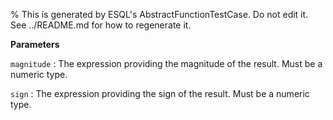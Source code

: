 % This is generated by ESQL's AbstractFunctionTestCase. Do not edit it. See ../README.md for how to regenerate it.

**Parameters**

`magnitude`
:   The expression providing the magnitude of the result. Must be a numeric type.

`sign`
:   The expression providing the sign of the result. Must be a numeric type.


